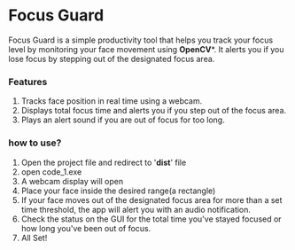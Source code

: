 # **Focus Guard**
Focus Guard is a simple productivity tool that helps you track your focus level by monitoring your face movement using **OpenCV***. It alerts you if you lose focus by stepping out of the designated focus area.
### Features
1. Tracks face position in real time using a webcam.
2. Displays total focus time and alerts you if you step out of the focus area.
3. Plays an alert sound if you are out of focus for too long.
### how to use?
1. Open the project file and redirect to '**dist**' file
2. open code_1.exe
3. A webcam display will open
4. Place your face inside the desired range(a rectangle)
5. If your face moves out of the designated focus area for more than a set time threshold, the app will alert you with an audio notification.
6. Check the status on the GUI for the total time you've stayed focused or how long you've been out of focus.
7. All Set!
